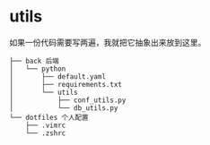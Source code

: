 # utils

如果一份代码需要写两遍，我就把它抽象出来放到这里。

```
├── back 后端
│   └── python
│       ├── default.yaml
│       ├── requirements.txt
│       └── utils
│           ├── conf_utils.py
│           └── db_utils.py
└── dotfiles 个人配置
    ├── .vimrc
    └── .zshrc
```